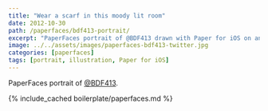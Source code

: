 ```yaml
---
title: "Wear a scarf in this moody lit room"
date: 2012-10-30
path: /paperfaces/bdf413-portrait/
excerpt: "PaperFaces portrait of @BDF413 drawn with Paper for iOS on an iPad."
image: ../../assets/images/paperfaces-bdf413-twitter.jpg
categories: [paperfaces]
tags: [portrait, illustration, Paper for iOS]
---
```


PaperFaces portrait of [@BDF413](https://twitter.com/BDF413).

{% include_cached boilerplate/paperfaces.md %}
